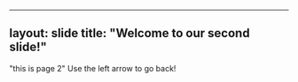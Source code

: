  ---
layout: slide
title: "Welcome to our second slide!"
---
"this is page 2"
Use the left arrow to go back!
